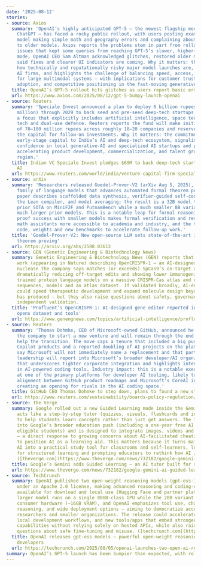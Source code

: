 ```yaml
---
date: '2025-08-12'
stories:
- source: Axios
  summary: 'OpenAI’s highly anticipated GPT-5 — the newest flagship model powering
    ChatGPT — has faced a rocky public rollout, with users posting examples of the
    model making simple math and geography errors and complaining about reduced access
    to older models. Axios reports the problems stem in part from rollout routing
    issues that kept some queries from reaching GPT-5’s slower, higher-quality “reasoning”
    mode; OpenAI CEO Sam Altman acknowledged glitches, restored older models, and
    said fixes and clearer UI indicators are coming. Why it matters: the stumble underscores
    how technically and reputationally risky major model launches are, even for top
    AI firms, and highlights the challenge of balancing speed, access, and quality
    for large multimodal systems — with implications for customer trust, enterprise
    adoption, and competitive positioning in the fast-moving generative-AI market.'
  title: OpenAI’s GPT-5 rollout hits glitches as users report basic errors
  url: https://www.axios.com/2025/08/12/gpt-5-bumpy-launch-openai
- source: Reuters
  summary: 'Speciale Invest announced a plan to deploy 6 billion rupees (about $69
    million) through 2029 to back seed and pre-seed deep‑tech startups in India, with
    a focus that explicitly includes artificial intelligence, space tech, climate
    tech and dual‑use defence. Reuters reports the fund will make initial tickets
    of 70–100 million rupees across roughly 18–20 companies and reserve over half
    the capital for follow‑on investments. Why it matters: the commitment adds notable
    early‑stage capital to India’s AI and deep‑tech ecosystem, signaling growing investor
    confidence in local generative‑AI and specialized AI startups and potentially
    accelerating product development, commercialization, and talent growth in the
    region.'
  title: Indian VC Speciale Invest pledges $69M to back deep‑tech startups including
    AI
  url: https://www.reuters.com/world/india/venture-capital-firm-speciale-invest-back-indian-startups-with-69-million-by-2025-08-12/
- source: arXiv
  summary: 'Researchers released Goedel‑Prover‑V2 (arXiv Aug 5, 2025), an open‑source
    family of language models that advances automated formal theorem proving. The
    paper describes scaffolded data synthesis, verifier‑guided self‑correction using
    the Lean compiler, and model averaging; the result is a 32B model that outperforms
    prior SOTA on MiniF2F and PutnamBench while a much smaller 8B variant matches
    much larger prior models. This is a notable leap for formal reasoning: higher
    proof success with smaller models makes formal verification and research‑grade
    math assistants more accessible to academia and industry, and the team has released
    code, weights and new benchmarks to accelerate follow‑up work.'
  title: 'Goedel‑Prover‑V2: New open-source LLM sets state‑of‑the‑art in automated
    theorem proving'
  url: https://arxiv.org/abs/2508.03613
- source: GEN (Genetic Engineering & Biotechnology News)
  summary: Genetic Engineering & Biotechnology News (GEN) reports that Profluent published
    work (appearing in Nature) describing OpenCRISPR‑1 — an AI‑designed CRISPR‑Cas
    nuclease the company says matches (or exceeds) SpCas9’s on‑target activity while
    dramatically reducing off‑target edits and showing lower immunogenicity. The team
    trained protein language models on a massive CRISPR‑Cas atlas and released the
    sequences, models and an atlas dataset. If validated broadly, AI‑designed editors
    could speed therapeutic development and expand molecule design beyond what evolution
    has produced — but they also raise questions about safety, governance, and careful
    independent validation.
  title: 'Profluent’s OpenCRISPR‑1: AI‑designed gene editor reported in Nature, company
    opens dataset and tools'
  url: https://www.genengnews.com/topics/artificial-intelligence/profluents-ai-designed-gene-editor-glimpses-into-generalizable-platform/
- source: Reuters
  summary: 'Thomas Dohmke, CEO of Microsoft‑owned GitHub, announced he will leave
    the company to start a new venture and will remain through the end of 2025 to
    help the transition. The move caps a tenure that included a big push into AI (GitHub’s
    Copilot products and a reported doubling of AI projects on the platform). Reports
    say Microsoft will not immediately name a replacement and that parts of GitHub’s
    leadership will report into Microsoft’s broader developer/AI organization—a shift
    that underscores tighter corporate integration and highlights intensifying competition
    in AI-powered coding tools. Industry impact: this is a notable executive change
    at one of the primary platforms for developer AI tooling, likely to accelerate
    alignment between GitHub product roadmaps and Microsoft’s CoreAI investments while
    creating an opening for rivals in the AI coding space.'
  title: GitHub CEO Thomas Dohmke to step down, plans to found a new startup
  url: https://www.reuters.com/sustainability/boards-policy-regulation/github-ceo-thomas-dohmke-step-down-plans-new-startup-2025-08-11/
- source: The Verge
  summary: Google rolled out a new Guided Learning mode inside the Gemini app that
    acts like a step-by-step tutor (quizzes, visuals, flashcards and interactive explanations)
    to help students learn concepts rather than just get answers. The feature ties
    into Google’s broader education push (including a one-year free AI Pro plan for
    eligible students) and is designed to integrate images, videos and classroom workflows
    — a direct response to growing concerns about AI-facilitated cheating and an effort
    to position AI as a learning aid. This matters because it turns mainstream consumer
    AI into a practical study tool for classrooms and self-learners, lowering friction
    for structured learning and prompting educators to rethink how AI is used in instruction.
    ([theverge.com](https://www.theverge.com/news/732182/google-gemini-ai-guided-learning-education))
  title: Google’s Gemini adds Guided Learning — an AI tutor built for real study
  url: https://www.theverge.com/news/732182/google-gemini-ai-guided-learning-education
- source: TechCrunch
  summary: OpenAI published two open-weight reasoning models (gpt-oss-120b and gpt-oss-20b)
    under an Apache 2.0 license, making advanced reasoning and coding-capable models
    available for download and local use (Hugging Face and partner platforms). The
    larger model runs on a single 80GB-class GPU while the 20B variant can run on
    consumer hardware (~16GB VRAM), and OpenAI emphasizes tool use, chain-of-thought
    reasoning, and wide deployment options — aiming to democratize access for developers,
    researchers and smaller organizations. The release could accelerate hands-on experimentation,
    local development workflows, and new tools/apps that embed stronger reasoning
    capabilities without relying solely on hosted APIs, while also raising practical
    questions about safe fine-tuning and misuse. ([techcrunch.com](https://techcrunch.com/2025/08/05/openai-launches-two-open-ai-reasoning-models/))
  title: OpenAI releases gpt-oss models — powerful open-weight reasoning models for
    developers
  url: https://techcrunch.com/2025/08/05/openai-launches-two-open-ai-reasoning-models/
summary: OpenAI’s GPT-5 launch has been bumpier than expected, with rollout glitches making the model fumble basic tasks and prompting the return of older versions while fixes roll out. Meanwhile, India’s deep-tech scene just got a boost with a $69M fund for AI, space, and climate startups, and researchers dropped Goedel-Prover-V2 — an open-source theorem-proving model that beats prior records with far fewer parameters. Also in AI news: Profluent claims its AI-designed CRISPR editor outperforms the classic Cas9, Google added a tutor-style “Guided Learning” mode to Gemini, and OpenAI quietly released two open-weight reasoning models that can run on consumer hardware.
---
```


<!-- Generated with AI web search 2025-08-12 13:41 UTC -->
